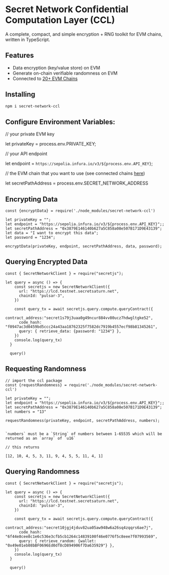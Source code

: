 # Secret Network Confidential Computation Layer (CCL)

A complete, compact, and simple encryption + RNG toolkit for EVM chains, written in TypeScript.

## Features

- Data encryption (key/value store) on EVM
- Generate on-chain verifiable randomness on EVM  
- Connected to [20+ EVM Chains](https://docs.scrt.network/secret-network-documentation/confidential-computing-layer/ethereum-evm-developer-toolkit/supported-networks)

## Installing

```bash
npm i secret-network-ccl
```

## Configure Environment Variables:

// your private EVM key

let privateKey = process.env.PRIVATE_KEY;

// your API endpoint

let endpoint = `https://sepolia.infura.io/v3/${process.env.API_KEY}`;

// the EVM chain that you want to use (see connected chains
[here](https://docs.scrt.network/secret-network-documentation/confidential-computing-layer/ethereum-evm-developer-toolkit/supported-networks))

let secretPathAddress = process.env.SECRET_NETWORK_ADDRESS

## Encrypting Data
```
const {encryptData} = require('./node_modules/secret-network-ccl')

let privateKey = "";
let endpoint = "https://sepolia.infura.io/v3/${process.env.API_KEY}";;
let secretPathAddress = "0x3879E146140b627a5C858a08e507B171D9E43139";
let data = "I want to encrypt this data";
let password = "1234";

encryptData(privateKey, endpoint, secretPathAddress, data, password); 
```

## Querying Encrypted Data
```
const { SecretNetworkClient } = require("secretjs");

let query = async () => {
    const secretjs = new SecretNetworkClient({
      url: "https://lcd.testnet.secretsaturn.net",
      chainId: "pulsar-3",
    })
  
    const query_tx = await secretjs.query.compute.queryContract({
      contract_address:"secret1s79j3uaa0g49ncur884vv80ucz7hdwgltgke52",
      code_hash: "f0947ac3d0459bd5ccc24a43aa18762325f7582dc7919b4557ecf98b81345261",
      query: { retrieve_data: {password: "1234"} },
    })
    console.log(query_tx)
  }
  
  query()

```

## Requesting Randomness
```
// import the ccl package 
const {requestRandomness} = require('./node_modules/secret-network-ccl')

let privateKey = "";
let endpoint = "https://sepolia.infura.io/v3/${process.env.API_KEY}";;
let secretPathAddress = "0x3879E146140b627a5C858a08e507B171D9E43139";
let numbers = "13"

requestRandomness(privateKey, endpoint, secretPathAddress, numbers); 


`numbers` must be a `String` of numbers between 1-65535 which will be returned as an `array` of `u16` 

// this returns

[12, 10, 4, 5, 3, 11, 9, 4, 5, 5, 11, 4, 1]
```

## Querying Randomness
```
const { SecretNetworkClient } = require("secretjs");

let query = async () => {
    const secretjs = new SecretNetworkClient({
      url: "https://lcd.testnet.secretsaturn.net",
      chainId: "pulsar-3",
    })
  
    const query_tx = await secretjs.query.compute.queryContract({
      contract_address:"secret10jgj4jduv82ua05aw948w6a26sq4zqqrs6ae7j",
      code_hash: "6f44e8cee8c1e6c536e3cfb5cb1264c14839100f46e0776f5c8eee7f07993569",
      query: { retrieve_random: {wallet: "0x49e01eb08bBF0696Ed0df8cD894906f7Da635929"} },
    })
    console.log(query_tx)
  }
  
  query()
```